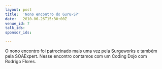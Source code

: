 ```yaml
---
layout: post
title:  'Nono encontro do Guru-SP'
date:   2010-06-26T15:30:00Z
venue_id: 7
talk_ids: 
sponsor_ids: 

---
```


O nono encontro foi patrocinado mais uma vez pela Surgeworks e também pela SOAExpert.
Nesse encontro contamos com um Coding Dojo com Rodrigo Flores.
